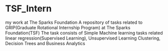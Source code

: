 # TSF_Intern
my work at The Sparks Foundation
A repository of tasks related to GRIP(Graduate Rotational Internship Program) at The Sparks Foundation(TSF)
The task consists of Simple Machine learning tasks related linear regression(Supervised Learning), Unsupervised Learning Clustering, Decision Trees and Business Analytics
